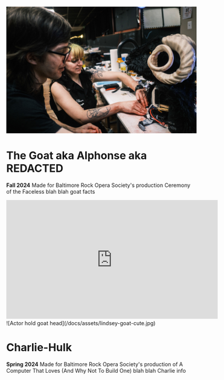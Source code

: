 ![Mace and Peter work on goat head](/docs/assets/mace-peter-goat-repair.jpg)
# The Goat aka Alphonse aka REDACTED

**Fall 2024**
Made for Baltimore Rock Opera Society's production Ceremony of the Faceless blah blah goat facts

<iframe width="560" height="315" src="https://www.youtube.com/embed/RwA5DX_8b8A?si=gbolmzYjF8e11XOH" title="YouTube video player" frameborder="0" allow="accelerometer; autoplay; clipboard-write; encrypted-media; gyroscope; picture-in-picture; web-share" referrerpolicy="strict-origin-when-cross-origin" allowfullscreen></iframe>
![Actor hold goat head](/docs/assets/lindsey-goat-cute.jpg)

# Charlie-Hulk

**Spring 2024**
Made for Baltimore Rock Opera Society's production of A Computer That Loves (And Why Not To Build One) blah blah Charlie info

